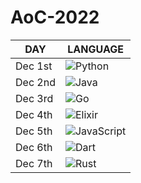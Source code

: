 # AoC-2022

| DAY     | LANGUAGE                                                                                                                     |
| ------- | ---------------------------------------------------------------------------------------------------------------------------- |
| Dec 1st | ![Python](https://img.shields.io/badge/python-3670A0?style=for-the-badge&logo=python&logoColor=ffdd54)                       |
| Dec 2nd | ![Java](https://img.shields.io/badge/java-%23ED8B00.svg?style=for-the-badge&logo=java&logoColor=white)                       |
| Dec 3rd | ![Go](https://img.shields.io/badge/go-%2300ADD8.svg?style=for-the-badge&logo=go&logoColor=white)                             |
| Dec 4th | ![Elixir](https://img.shields.io/badge/elixir-%234B275F.svg?style=for-the-badge&logo=elixir&logoColor=white)                 |
| Dec 5th | ![JavaScript](https://img.shields.io/badge/javascript-%23323330.svg?style=for-the-badge&logo=javascript&logoColor=%23F7DF1E) |
| Dec 6th | ![Dart](https://img.shields.io/badge/dart-%230175C2.svg?style=for-the-badge&logo=dart&logoColor=white)                       |
| Dec 7th | ![Rust](https://img.shields.io/badge/rust-%23000000.svg?style=for-the-badge&logo=rust&logoColor=white)                       |
